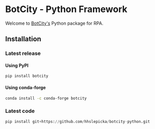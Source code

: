 # BotCity - Python Framework

Welcome to [BotCity's](https://www.botcity.dev/) Python package for RPA. 

## Installation

### Latest release

#### Using PyPI

```bash
pip install botcity
```

#### Using conda-forge

```bash
conda install -c conda-forge botcity
```

### Latest code

```python
pip install git+https://github.com/hhslepicka/botcity-python.git
```
